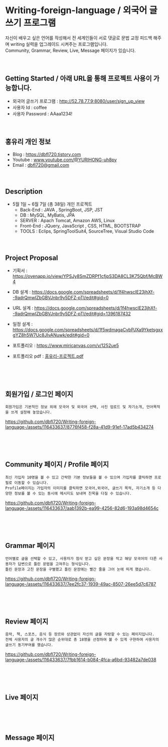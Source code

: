 # Writing-foreign-language / 외국어 글쓰기 프로그램
자신이 배우고 싶은 언어를 작성해서 전 세계인들이 서로 댓글로 문법 교정 피드백 해주며 writing 실력을 업그레이드 시켜주는  프로그램입니다.<br>
Community, Grammar, Review, Live, Message 페이지가 있습니다. <br><br><br>



## Getting Started / 아래 URL을 통해 프로젝트 사용이 가능합니다. 
- 외국어 글쓰기 프로그램 : http://52.78.77.9:8080/user/sign_up_view
- 사용자 Id : coffee
- 사용자 Password : AAaa1234! <br><br><br>


## 홍유리 개인 정보
- Blog : https://dbfl720.tistory.com
- Youtube : www.youtube.com/@YURIHONG-uh8py
- Email : dbfl720@gmail.com
<br><br><br>

## Description
- 5월 1일 ~ 6월 7일 (총 38일)  개인 프로젝트
  -  Back-End  :     JAVA ,     SpringBoot,     JSP,    JST  <br>    
  -  DB  :  MySQL, MyBatis, JPA <br>  
  -  SERVER  :     Apach Tomcat,       Amazon AWS,       Linux <br>
  -  Front-End   :    JQuery,      JavaScript ,    CSS,      HTML,     BOOTSTRAP <br>
  -  TOOLS :     Eclips,  SpringToolSuit4,   SourceTree,   Visual Studio Code <br><br><br>


## Project Proposal

- 기획서 : https://ovenapp.io/view/YPSJy8SmZDRPf1cfjpS3DA8CL3K75Qbf/McBW4
- DB 설계 : https://docs.google.com/spreadsheets/d/1f4hwscIE23jhXf--9adrQmwIZbGBVJnbr9y5DFZ-pTI/edit#gid=0
- URL 설계 : https://docs.google.com/spreadsheets/d/1f4hwscIE23jhXf--9adrQmwIZbGBVJnbr9y5DFZ-pTI/edit#gid=1396187432
- 일정 설계 : https://docs.google.com/spreadsheets/d/1f5wdmagaCvbPJXa9YketsgxxgYZ8h5W7Uc8JIvANuwk/edit#gid=0
- 포트폴리오 : https://www.miricanvas.com/v/1252ue5 
- 포트폴리오 pdf : [홍유리-프로젝트.pdf](https://github.com/dbfl720/Writing-foreign-language-/files/11772437/-.pdf)

  <br><br><br>






## 회원가입 / 로그인 페이지


    회원가입은 기본적인 정보 외에 모국어 및 외국어 선택, 사진 업로드 및 자기소개, 언어목적을 쓰게 설정해 놓았습니다.
    


https://github.com/dbfl720/Writing-foreign-language-/assets/116433637/8776f458-f28a-41d9-91ef-17ad5b434274




<br><br><br>



## Community 페이지 / Profile 페이지



    최신 가입자 10명을 볼 수 있고 간략한 기본 정보들을 볼 수 있으며 가입자를 클릭하면 프로필로 이동할 수 있습니다. 
    Profile페이지는 가입자의 이미지를 클릭하면 모국어,외국어, 글쓰기 목적, 자기소개 등 다양한 정보를 볼 수 있는 동시에 메시지도 보내며 친목을 다질 수 있습니다.

    

https://github.com/dbfl720/Writing-foreign-language-/assets/116433637/aab1392b-ea99-4256-82d6-193a98d4654c



<br><br><br>


## Grammar 페이지



    언어별로 글을 선택할 수 있고, 사용자가 첨삭 받고 싶은 문장을 적고 해당 모국어의 다른 사용자가 답변으로 틀린 문법을 고쳐주는 형식입니다.
    틀린 문장과 고친 문장을 구별했고 틀린 문장에는 빨간 줄을 그어 눈에 띄게 했습니다. 
    


https://github.com/dbfl720/Writing-foreign-language-/assets/116433637/7ee2fc37-1939-49ac-8507-26ee5d7c6787


<br><br><br>


## Review 페이지


    음악, 책, 스포츠, 음식 등 장르와 상관없이 자신의 글을 자랑할 수 있는 페이지입니다.
    전체 사용자의 글 개수가 많은 순위대로 총 18명을 선정하여 볼 수 있게 구현하여 사용자의 글쓰기 동기부여를 했습니다.
    


https://github.com/dbfl720/Writing-foreign-language-/assets/116433637/7fbb1614-b084-4fca-a6bd-93482a7de038


<br><br><br>


## Live 페이지

<br><br><br>



## Message 페이지


<br><br><br>





